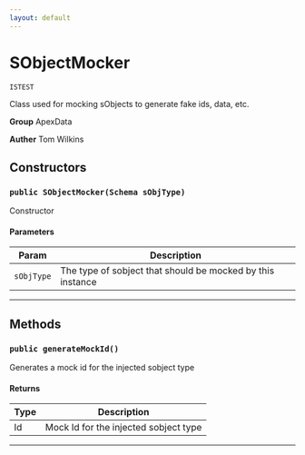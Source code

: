 ```yaml
---
layout: default
---
```

# SObjectMocker

`ISTEST`

Class used for mocking sObjects to generate fake ids, data, etc.


**Group** ApexData


**Auther** Tom Wilkins

## Constructors
### `public SObjectMocker(Schema sObjType)`

Constructor

#### Parameters

|Param|Description|
|---|---|
|`sObjType`|The type of sobject that should be mocked by this instance|

---
## Methods
### `public generateMockId()`

Generates a mock id for the injected sobject type

#### Returns

|Type|Description|
|---|---|
|Id|Mock Id for the injected sobject type|

---
